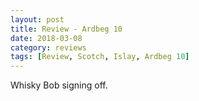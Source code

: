 ```yaml
---
layout: post
title: Review - Ardbeg 10
date: 2018-03-08
category: reviews
tags: [Review, Scotch, Islay, Ardbeg 10]
---
```


Whisky Bob signing off.
